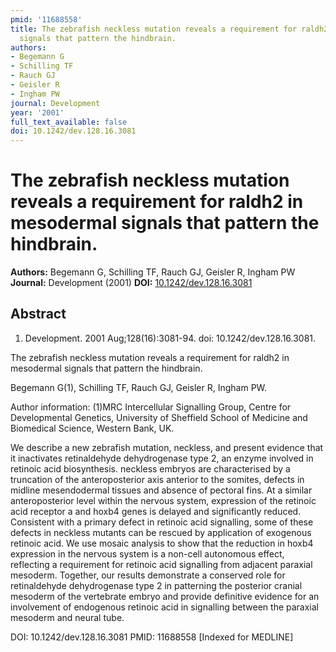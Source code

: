 ```yaml
---
pmid: '11688558'
title: The zebrafish neckless mutation reveals a requirement for raldh2 in mesodermal
  signals that pattern the hindbrain.
authors:
- Begemann G
- Schilling TF
- Rauch GJ
- Geisler R
- Ingham PW
journal: Development
year: '2001'
full_text_available: false
doi: 10.1242/dev.128.16.3081
---
```


# The zebrafish neckless mutation reveals a requirement for raldh2 in mesodermal signals that pattern the hindbrain.
**Authors:** Begemann G, Schilling TF, Rauch GJ, Geisler R, Ingham PW
**Journal:** Development (2001)
**DOI:** [10.1242/dev.128.16.3081](https://doi.org/10.1242/dev.128.16.3081)

## Abstract

1. Development. 2001 Aug;128(16):3081-94. doi: 10.1242/dev.128.16.3081.

The zebrafish neckless mutation reveals a requirement for raldh2 in mesodermal 
signals that pattern the hindbrain.

Begemann G(1), Schilling TF, Rauch GJ, Geisler R, Ingham PW.

Author information:
(1)MRC Intercellular Signalling Group, Centre for Developmental Genetics, 
University of Sheffield School of Medicine and Biomedical Science, Western Bank, 
UK.

We describe a new zebrafish mutation, neckless, and present evidence that it 
inactivates retinaldehyde dehydrogenase type 2, an enzyme involved in retinoic 
acid biosynthesis. neckless embryos are characterised by a truncation of the 
anteroposterior axis anterior to the somites, defects in midline mesendodermal 
tissues and absence of pectoral fins. At a similar anteroposterior level within 
the nervous system, expression of the retinoic acid receptor a and hoxb4 genes 
is delayed and significantly reduced. Consistent with a primary defect in 
retinoic acid signalling, some of these defects in neckless mutants can be 
rescued by application of exogenous retinoic acid. We use mosaic analysis to 
show that the reduction in hoxb4 expression in the nervous system is a non-cell 
autonomous effect, reflecting a requirement for retinoic acid signalling from 
adjacent paraxial mesoderm. Together, our results demonstrate a conserved role 
for retinaldehyde dehydrogenase type 2 in patterning the posterior cranial 
mesoderm of the vertebrate embryo and provide definitive evidence for an 
involvement of endogenous retinoic acid in signalling between the paraxial 
mesoderm and neural tube.

DOI: 10.1242/dev.128.16.3081
PMID: 11688558 [Indexed for MEDLINE]
